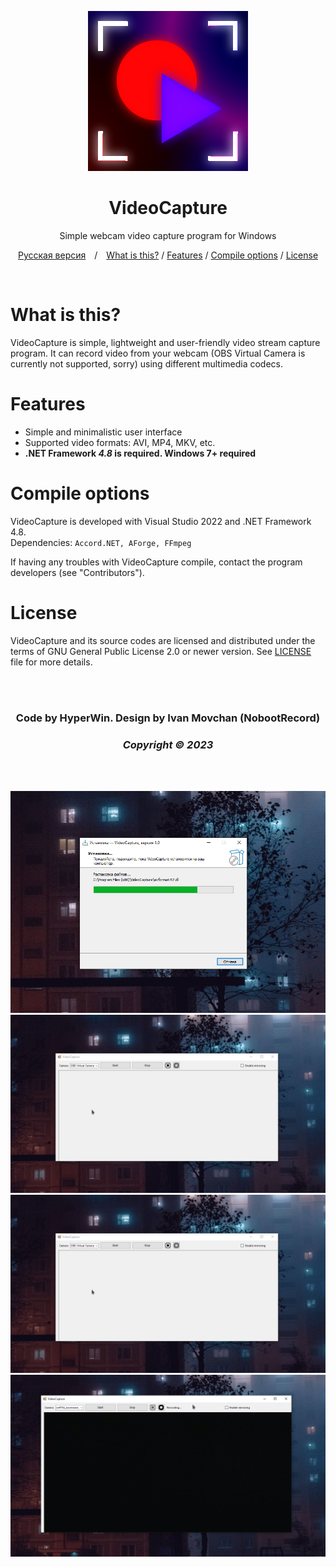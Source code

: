 <div align="center">

![VideoCapture](Images/Logo.png)

# VideoCapture

Simple webcam video capture program for Windows

[Русская версия](README.ru.md)&emsp;/&emsp;[What is this?](#what-is-this) / [Features](#features) / [Compile options](#compile-options) / [License](#license)

<br>

</div>

# What is this?

VideoCapture is simple, lightweight and user-friendly video stream capture program.
It can record video from your webcam (OBS Virtual Camera is currently not supported, sorry) using different multimedia codecs.

# Features

* Simple and minimalistic user interface
* Supported video formats: AVI, MP4, MKV, etc.
* **.NET Framework *4.8* is required. Windows 7+ required**

# Compile options

VideoCapture is developed with Visual Studio 2022 and .NET Framework 4.8.\
Dependencies: ```Accord.NET, AForge, FFmpeg```

If having any troubles with VideoCapture compile, contact the program developers (see "Contributors").

# License

VideoCapture and its source codes are licensed and distributed under the terms of GNU General Public License 2.0 or newer version.
See [LICENSE](LICENSE) file for more details.

<br><br>

<div align="center">

### Code by HyperWin. Design by Ivan Movchan (NobootRecord)
### *Copyright &copy; 2023*

<br><br>

![Program installation](Images/Screen.png)
![Main window](Images/Screen2.png)
![Recording in process](Images/Screen2.png)
![Watching output video file](Images/Screen3.png)

</div>
